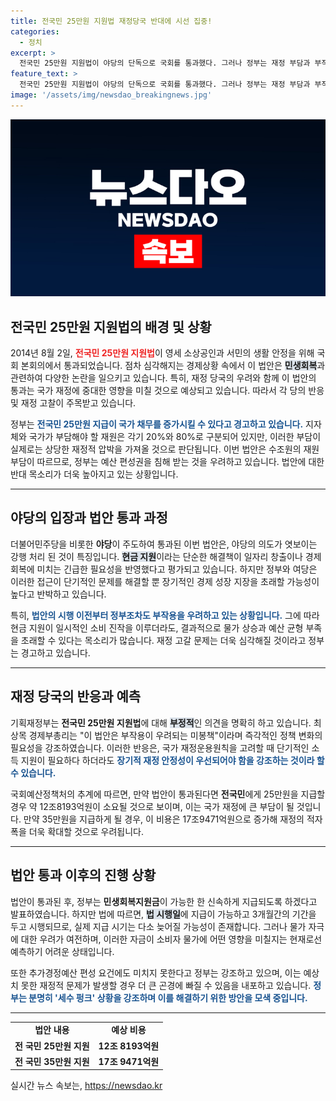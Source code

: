 ```yaml
---
title: 전국민 25만원 지원법 재정당국 반대에 시선 집중!
categories:
  - 정치
excerpt: >
  전국민 25만원 지원법이 야당의 단독으로 국회를 통과했다. 그러나 정부는 재정 부담과 부작용을 이유로 반대하며 현금지원 정책에 부정적인 입장을 고수하고 있다. 과연 이 법안이 민생 회복에 실질적인 도움을 줄 수 있을까? 클릭하여 자세한 내용을 확인해보세요!
feature_text: >
  전국민 25만원 지원법이 야당의 단독으로 국회를 통과했다. 그러나 정부는 재정 부담과 부작용을 이유로 반대하며 현금지원 정책에 부정적인 입장을 고수하고 있다. 과연 이 법안이 민생 회복에 실질적인 도움을 줄 수 있을까? 클릭하여 자세한 내용을 확인해보세요!
image: '/assets/img/newsdao_breakingnews.jpg'
---
```


<p><img src="/assets/img/newsdao_breakingnews.jpg" alt="implanttips 속보" /></p>

<h2 data-ke-size="size26">전국민 25만원 지원법의 배경 및 상황</h2>

<p data-ke-size="size16">2014년 8월 2일, <b><span style="color: #ee2323;">전국민 25만원 지원법</span></b>이 영세 소상공인과 서민의 생활 안정을 위해 국회 본회의에서 통과되었습니다. 점차 심각해지는 경제상황 속에서 이 법안은 <b><span style="background-color: #21538527;">민생회복</span></b>과 관련하여 다양한 논란을 일으키고 있습니다. 특히, 재정 당국의 우려와 함께 이 법안의 통과는 국가 재정에 중대한 영향을 미칠 것으로 예상되고 있습니다. 따라서 각 당의 반응 및 재정 고찰이 주목받고 있습니다.</p>

<p data-ke-size="size16">정부는 <b><span style="color: #1a5490;">전국민 25만원 지급이 국가 채무를 증가시킬 수 있다고 경고하고 있습니다.</span></b> 지자체와 국가가 부담해야 할 재원은 각기 20%와 80%로 구분되어 있지만, 이러한 부담이 실제로는 상당한 재정적 압박을 가져올 것으로 판단됩니다. 이번 법안은 수조원의 재원 부담이 따르므로, 정부는 예산 편성권을 침해 받는 것을 우려하고 있습니다. 법안에 대한 반대 목소리가 더욱 높아지고 있는 상황입니다.</p>

<hr>

<h2 data-ke-size="size26">야당의 입장과 법안 통과 과정</h2>

<p data-ke-size="size16">더불어민주당을 비롯한 <b><span style="ee2323;">야당</span></b>이 주도하여 통과된 이번 법안은, 야당의 의도가 엿보이는 강행 처리 된 것이 특징입니다. <b><span style="background-color: #21538527;">현금 지원</span></b>이라는 단순한 해결책이 일자리 창출이나 경제 회복에 미치는 긴급한 필요성을 반영했다고 평가되고 있습니다. 하지만 정부와 여당은 이러한 접근이 단기적인 문제를 해결할 뿐 장기적인 경제 성장 지장을 초래할 가능성이 높다고 반박하고 있습니다.</p>

<p data-ke-size="size16">특히, <b><span style="color: #1a5490;">법안의 시행 이전부터 정부조차도 부작용을 우려하고 있는 상황입니다.</span></b> 그에 따라 현금 지원이 일시적인 소비 진작을 이루더라도, 결과적으로 물가 상승과 예산 균형 부족을 초래할 수 있다는 목소리가 많습니다. 재정 고갈 문제는 더욱 심각해질 것이라고 정부는 경고하고 있습니다.</p>

<hr>

<h2 data-ke-size="size26">재정 당국의 반응과 예측</h2>

<p data-ke-size="size16">기획재정부는 <b><span style="ee2323;">전국민 25만원 지원법</span></b>에 대해 <b><span style="background-color: #21538527;">부정적</span></b>인 의견을 명확히 하고 있습니다. 최상목 경제부총리는 "이 법안은 부작용이 우려되는 미봉책"이라며 즉각적인 정책 변화의 필요성을 강조하였습니다. 이러한 반응은, 국가 재정운용원칙을 고려할 때 단기적인 소득 지원이 필요하다 하더라도 <b><span style="color: #1a5490;">장기적 재정 안정성이 우선되어야 함을 강조하는 것이라 할 수 있습니다.</span></b></p>

<p data-ke-size="size16">국회예산정책처의 추계에 따르면, 만약 법안이 통과된다면 <b><span style="ee2323;">전국민</span></b>에게 25만원을 지급할 경우 약 12조8193억원이 소요될 것으로 보이며, 이는 국가 재정에 큰 부담이 될 것입니다. 만약 35만원을 지급하게 될 경우, 이 비용은 17조9471억원으로 증가해 재정의 적자폭을 더욱 확대할 것으로 우려됩니다.</p>

<hr>

<h2 data-ke-size="size26">법안 통과 이후의 진행 상황</h2>

<p data-ke-size="size16">법안이 통과된 후, 정부는 <b><span style="ee2323;">민생회복지원금</span></b>이 가능한 한 신속하게 지급되도록 하겠다고 발표하였습니다. 하지만 법에 따르면, <b><span style="background-color: #21538527;">법 시행일</span></b>에 지급이 가능하고 3개월간의 기간을 두고 시행되므로, 실제 지급 시기는 다소 늦어질 가능성이 존재합니다. 그러나 물가 자극에 대한 우려가 여전하며, 이러한 자금이 소비자 물가에 어떤 영향을 미칠지는 현재로선 예측하기 어려운 상태입니다.</p>

<p data-ke-size="size16">또한 추가경정예산 편성 요건에도 미치지 못한다고 정부는 강조하고 있으며, 이는 예상치 못한 재정적 문제가 발생할 경우 더 큰 곤경에 빠질 수 있음을 내포하고 있습니다. <b><span style="color: #1a5490;">정부는 분명히 '세수 펑크' 상황을 강조하며 이를 해결하기 위한 방안을 모색 중입니다.</span></b></p>

<hr>

<table style="width:100%">
    <tr>
        <td style="text-align: center; height: 17px;"><b>법안 내용</b></td>
        <td style="text-align: center; height: 17px;"><b>예상 비용</b></td>
    </tr>
    <tr>
        <td style="text-align: center; height: 17px;"><b>전 국민 25만원 지원</b></td>
        <td style="text-align: center; height: 17px;"><b>12조 8193억원</b></td>
    </tr>
    <tr>
        <td style="text-align: center; height: 17px;"><b>전 국민 35만원 지원</b></td>
        <td style="text-align: center; height: 17px;"><b>17조 9471억원</b></td>
    </tr>
</table>

<p data-ke-size="size16"></p>
실시간 뉴스 속보는, <a href="https://newsdao.kr" rel="dofollow">https://newsdao.kr</a>


